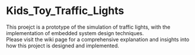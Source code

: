 # Kids_Toy_Traffic_Lights

This proejct is a prototype of the simulation of traffic lights, with the implementation of embedded system design techniques.<br>
Please visit the wiki page for a comprehensive explanation and insights into how this project is designed and implemented.
